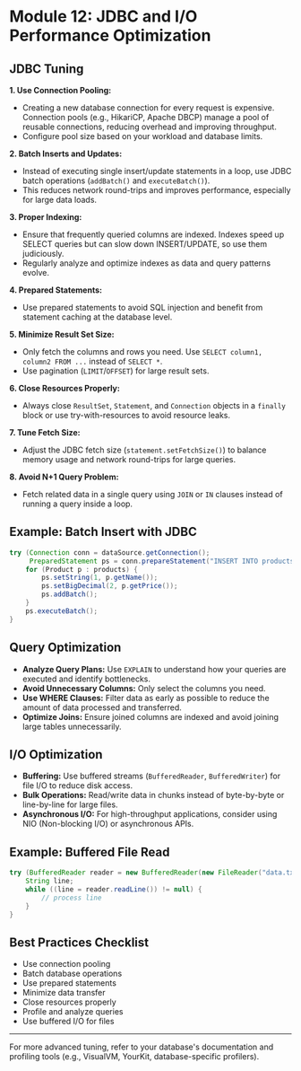 # Module 12: JDBC and I/O Performance Optimization

## JDBC Tuning

**1. Use Connection Pooling:**
  - Creating a new database connection for every request is expensive. Connection pools (e.g., HikariCP, Apache DBCP) manage a pool of reusable connections, reducing overhead and improving throughput.
  - Configure pool size based on your workload and database limits.

**2. Batch Inserts and Updates:**
  - Instead of executing single insert/update statements in a loop, use JDBC batch operations (`addBatch()` and `executeBatch()`).
  - This reduces network round-trips and improves performance, especially for large data loads.

**3. Proper Indexing:**
  - Ensure that frequently queried columns are indexed. Indexes speed up SELECT queries but can slow down INSERT/UPDATE, so use them judiciously.
  - Regularly analyze and optimize indexes as data and query patterns evolve.

**4. Prepared Statements:**
  - Use prepared statements to avoid SQL injection and benefit from statement caching at the database level.


**5. Minimize Result Set Size:**
  - Only fetch the columns and rows you need. Use `SELECT column1, column2 FROM ...` instead of `SELECT *`.
  - Use pagination (`LIMIT`/`OFFSET`) for large result sets.

**6. Close Resources Properly:**
  - Always close `ResultSet`, `Statement`, and `Connection` objects in a `finally` block or use try-with-resources to avoid resource leaks.

**7. Tune Fetch Size:**
  - Adjust the JDBC fetch size (`statement.setFetchSize()`) to balance memory usage and network round-trips for large queries.

**8. Avoid N+1 Query Problem:**
  - Fetch related data in a single query using `JOIN` or `IN` clauses instead of running a query inside a loop.

## Example: Batch Insert with JDBC

```java
try (Connection conn = dataSource.getConnection();
     PreparedStatement ps = conn.prepareStatement("INSERT INTO products (name, price) VALUES (?, ?)") ) {
    for (Product p : products) {
        ps.setString(1, p.getName());
        ps.setBigDecimal(2, p.getPrice());
        ps.addBatch();
    }
    ps.executeBatch();
}
```

## Query Optimization

- **Analyze Query Plans:** Use `EXPLAIN` to understand how your queries are executed and identify bottlenecks.
- **Avoid Unnecessary Columns:** Only select the columns you need.
- **Use WHERE Clauses:** Filter data as early as possible to reduce the amount of data processed and transferred.
- **Optimize Joins:** Ensure joined columns are indexed and avoid joining large tables unnecessarily.

## I/O Optimization

- **Buffering:** Use buffered streams (`BufferedReader`, `BufferedWriter`) for file I/O to reduce disk access.
- **Bulk Operations:** Read/write data in chunks instead of byte-by-byte or line-by-line for large files.
- **Asynchronous I/O:** For high-throughput applications, consider using NIO (Non-blocking I/O) or asynchronous APIs.

## Example: Buffered File Read

```java
try (BufferedReader reader = new BufferedReader(new FileReader("data.txt"))) {
    String line;
    while ((line = reader.readLine()) != null) {
        // process line
    }
}
```

## Best Practices Checklist

- Use connection pooling
- Batch database operations
- Use prepared statements
- Minimize data transfer
- Close resources properly
- Profile and analyze queries
- Use buffered I/O for files

---
For more advanced tuning, refer to your database's documentation and profiling tools (e.g., VisualVM, YourKit, database-specific profilers).
